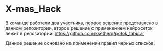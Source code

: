 # X-mas_Hack

В команде работали два участника, первое решение представлено в данном репозитории, второе решение с применением нейросеток лежит в репозитории: https://github.com/ksetherg/potok_tabular

Данное решение основано на применении правил черных списков. 
